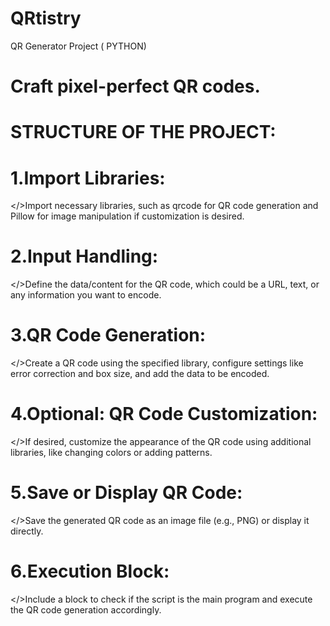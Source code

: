 # QRtistry
QR Generator Project ( PYTHON)
# Craft pixel-perfect QR codes.

# STRUCTURE OF THE PROJECT:

# 1.Import Libraries:
</>Import necessary libraries, such as qrcode for QR code generation and Pillow for image manipulation if customization is desired.

# 2.Input Handling:
</>Define the data/content for the QR code, which could be a URL, text, or any information you want to encode.

# 3.QR Code Generation:
</>Create a QR code using the specified library, configure settings like error correction and box size, and add the data to be encoded.

# 4.Optional: QR Code Customization:
</>If desired, customize the appearance of the QR code using additional libraries, like changing colors or adding patterns.

# 5.Save or Display QR Code:
</>Save the generated QR code as an image file (e.g., PNG) or display it directly.

# 6.Execution Block:
</>Include a block to check if the script is the main program and execute the QR code generation accordingly.


                                        

